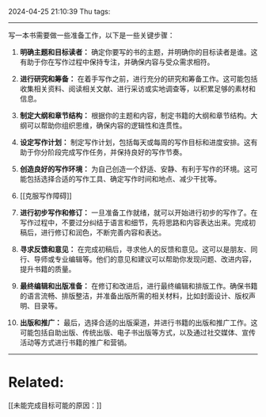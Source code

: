 2024-04-25 21:10:39 Thu 
tags: 

----
写一本书需要做一些准备工作，以下是一些关键步骤：

1. **明确主题和目标读者：** 确定你要写的书的主题，并明确你的目标读者是谁。这有助于你在写作过程中保持专注，并确保内容与受众需求相符。

2. **进行研究和筹备：** 在着手写作之前，进行充分的研究和筹备工作。这可能包括收集相关资料、阅读相关文献、进行采访或实地调查等，以积累足够的素材和信息。

3. **制定大纲和章节结构：** 根据你的主题和内容，制定书籍的大纲和章节结构。大纲可以帮助你组织思维，确保内容的逻辑性和连贯性。

4. **设定写作计划：** 制定写作计划，包括每天或每周的写作目标和进度安排。这有助于你分阶段完成写作任务，并保持良好的写作节奏。

5. **创造良好的写作环境：** 为自己创造一个舒适、安静、有利于写作的环境。这可能包括选择合适的写作工具、确定写作时间和地点、减少干扰等。

6. [[克服写作障碍]]

7. **进行初步写作和修订：** 一旦准备工作就绪，就可以开始进行初步的写作了。在写作过程中，不要过分纠结于语言和细节，先将思路和内容表达出来。完成初稿后，进行修订和润色，不断完善内容和表达。

8. **寻求反馈和意见：** 在完成初稿后，寻求他人的反馈和意见。这可以是朋友、同行、导师或专业编辑等。他们的意见和建议可以帮助你发现问题、改进内容，提升书籍的质量。

9. **最终编辑和出版准备：** 在修订和改进后，进行最终编辑和排版工作。确保书籍的语言流畅、排版整洁，并准备出版所需的相关材料，比如封面设计、版权声明、目录等。

10. **出版和推广：** 最后，选择合适的出版渠道，并进行书籍的出版和推广工作。这可能包括自助出版、传统出版、电子书出版等方式，以及通过社交媒体、宣传活动等方式进行书籍的推广和营销。


---
# Related:
[[未能完成目标可能的原因：]]